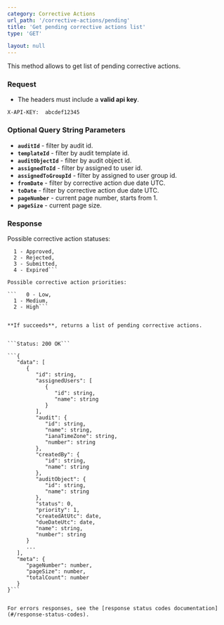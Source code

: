 ```yaml
---
category: Corrective Actions
url_path: '/corrective-actions/pending'
title: 'Get pending corrective actions list'
type: 'GET'

layout: null
---
```


This method allows to get list of pending corrective actions.


### Request
* The headers must include a **valid api key**.

```X-API-KEY:  abcdef12345```

### Optional Query String Parameters
* **`auditId`** - filter by audit id.
* **`templateId`** - filter by audit template id.
* **`auditObjectId`** - filter by audit object id.
* **`assignedToId`** - filter by assigned to user id.
* **`assignedToGroupId`** - filter by assigned to user group id.
* **`fromDate`** - filter by corrective action due date UTC.
* **`toDate`** - filter by corrective action due date UTC.
* **`pageNumber`** - current page number, starts from 1.
* **`pageSize`** - current page size.

### Response

Possible corrective action statuses:

```   0 - Open,
  1 - Approved,
  2 - Rejected,
  3 - Submitted,
  4 - Expired```

Possible corrective action priorities:

```   0 - Low,
  1 - Medium,
  2 - High```
  

**If succeeds**, returns a list of pending corrective actions.


```Status: 200 OK```

```{
   "data": [
      {
         "id": string,
         "assignedUsers": [
            {
               "id": string,
               "name": string
            }
         ],
         "audit": {
            "id": string,
            "name": string,
            "ianaTimeZone": string,
            "number": string
         },
         "createdBy": {
            "id": string,
            "name": string
         },
         "auditObject": {
            "id": string,
            "name": string
         },
         "status": 0,
         "priority": 1,
         "createdAtUtc": date,
         "dueDateUtc": date,
         "name": string,
         "number": string
      }
      ...
   ],
   "meta": {
      "pageNumber": number,
      "pageSize": number,
      "totalCount": number
   }
}```


For errors responses, see the [response status codes documentation](#/response-status-codes).
